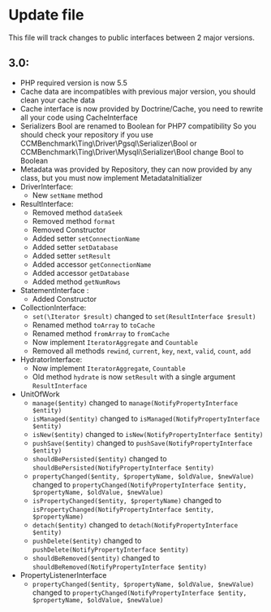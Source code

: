 # Update file
This file will track changes to public interfaces between 2 major versions.

## 3.0:
* PHP required version is now 5.5
* Cache data are incompatibles with previous major version, you should clean your cache data
* Cache interface is now provided by Doctrine/Cache, you need to rewrite all your code using CacheInterface
* Serializers Bool are renamed to Boolean for PHP7 compatibility
    So you should check your repository if you use CCMBenchmark\Ting\Driver\Pgsql\Serializer\Bool or
    CCMBenchmark\Ting\Driver\Mysqli\Serializer\Bool change Bool to Boolean
* Metadata was provided by Repository, they can now provided by any class, but you must now implement MetadataInitializer
* DriverInterface:
    * New ```setName``` method
* ResultInterface:
    * Removed method ```dataSeek```
    * Removed method ```format```
    * Removed Constructor
    * Added setter ```setConnectionName```
    * Added setter ```setDatabase```
    * Added setter ```setResult```
    * Added accessor ```getConnectionName```
    * Added accessor ```getDatabase```
    * Added method ```getNumRows```
* StatementInterface :
    * Added Constructor
* CollectionInterface:
    * ```set(\Iterator $result)``` changed to ```set(ResultInterface $result)```
    * Renamed method ```toArray``` to ```toCache```
    * Renamed method ```fromArray``` to ```fromCache```
    * Now implement ```IteratorAggregate``` and ```Countable```
    * Removed all methods ```rewind```, ```current```, ```key```, ```next```, ```valid```, ```count```, ```add```
* HydratorInterface:
    * Now implement ```IteratorAggregate```, ```Countable```
    * Old method ```hydrate``` is now ```setResult``` with a single argument ```ResultInterface```
* UnitOfWork
    * ```manage($entity)``` changed to ```manage(NotifyPropertyInterface $entity)```
    * ```isManaged($entity)``` changed to ```isManaged(NotifyPropertyInterface $entity)```
    * ```isNew($entity)``` changed to ```isNew(NotifyPropertyInterface $entity)```
    * ```pushSave($entity)``` changed to ```pushSave(NotifyPropertyInterface $entity)```
    * ```shouldBePersisted($entity)``` changed to ```shouldBePersisted(NotifyPropertyInterface $entity)```
    * ```propertyChanged($entity, $propertyName, $oldValue, $newValue)``` changed to ```propertyChanged(NotifyPropertyInterface $entity, $propertyName, $oldValue, $newValue)```
    * ```isPropertyChanged($entity, $propertyName)``` changed to ```isPropertyChanged(NotifyPropertyInterface $entity, $propertyName)```
    * ```detach($entity)``` changed to ```detach(NotifyPropertyInterface $entity)```
    * ```pushDelete($entity)``` changed to ```pushDelete(NotifyPropertyInterface $entity)```
    * ```shouldBeRemoved($entity)``` changed to ```shouldBeRemoved(NotifyPropertyInterface $entity)```
* PropertyListenerInterface
    * ```propertyChanged($entity, $propertyName, $oldValue, $newValue)``` changed to ```propertyChanged(NotifyPropertyInterface $entity, $propertyName, $oldValue, $newValue)```
